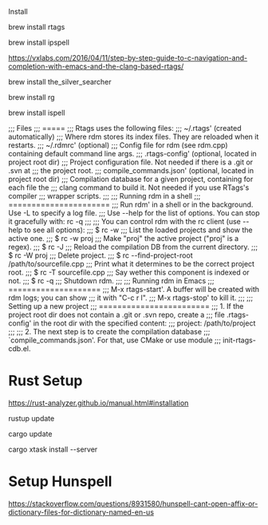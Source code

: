 Install

brew install rtags

brew install ipspell

https://vxlabs.com/2016/04/11/step-by-step-guide-to-c-navigation-and-completion-with-emacs-and-the-clang-based-rtags/

brew install the_silver_searcher

brew install rg

brew install ispell

;;; Files ;;; ===== ;;; Rtags uses the following files: ;;; ~/.rtags' (created automatically) ;;;     Where rdm stores its index files. They are reloaded when it restarts. ;;; ~/.rdmrc' (optional) ;;; Config file for rdm (see rdm.cpp) containing default command line args. ;;; .rtags-config' (optional, located in project root dir) ;;;     Project configuration file. Not needed if there is a .git or .svn at ;;;     the project root. ;;; compile_commands.json' (optional, located in project root dir) ;;; Compilation database for a given project, containing for each file the ;;; clang command to build it. Not needed if you use RTags's compiler ;;; wrapper scripts. ;;; ;;; Running rdm in a shell ;;; ====================== ;;; Run rdm' in a shell or in the background. Use -L to specify a log file. ;;; Use --help for the list of options. You can stop it gracefully with: rc -q ;;; ;;; You can control rdm with the rc client (use --help to see all options): ;;; $ rc -w ;;;     List the loaded projects and show the active one. ;;; $ rc -w proj ;;;     Make "proj" the active project ("proj" is a regex). ;;; $ rc -J ;;;     Reload the compilation DB from the current directory. ;;; $ rc -W proj ;;;     Delete project. ;;; $ rc --find-project-root /path/to/sourcefile.cpp ;;;     Print what it determines to be the correct project root. ;;; $ rc -T sourcefile.cpp ;;;     Say wether this component is indexed or not. ;;; $ rc -q ;;;     Shutdown rdm. ;;; ;;; Running rdm in Emacs ;;; ==================== ;;; M-x rtags-start'. A buffer will be created with rdm logs; you can show ;;; it with "C-c r l". ;;; M-x rtags-stop' to kill it. ;;; ;;; Setting up a new project ;;; ======================== ;;; 1. If the project root dir does not contain a .git or .svn repo, create a ;;;    file .rtags-config' in the root dir with the specified content: ;;; project: /path/to/project ;;; ;;; 2. The next step is to create the compilation database ;;; `compile_commands.json'. For that, use CMake or use module ;;; init-rtags-cdb.el.


# Rust Setup
https://rust-analyzer.github.io/manual.html#installation

 rustup update

 cargo update

cargo xtask install --server


# Setup Hunspell
https://stackoverflow.com/questions/8931580/hunspell-cant-open-affix-or-dictionary-files-for-dictionary-named-en-us
